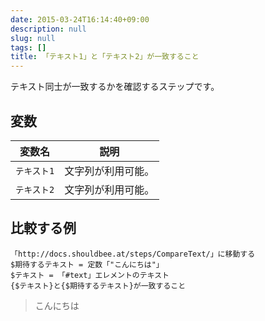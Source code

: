 ```yaml
---
date: 2015-03-24T16:14:40+09:00
description: null
slug: null
tags: []
title: 「テキスト1」と「テキスト2」が一致すること
---
```


テキスト同士が一致するかを確認するステップです。

## 変数

変数名 | 説明
------|---------
`テキスト1` | 文字列が利用可能。
`テキスト2` | 文字列が利用可能。

## 比較する例

```
「http://docs.shouldbee.at/steps/CompareText/」に移動する
$期待するテキスト = 定数「"こんにちは"」
$テキスト = 「#text」エレメントのテキスト
{$テキスト}と{$期待するテキスト}が一致すること
```

<blockquote>
<p id="text">こんにちは</p>
</blockquote>
